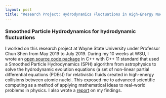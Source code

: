 ```yaml
---
layout: post
title: "Research Project: Hydrodynamics Fluctuations in High-Energy Nuclear Collisions"
---
```


### Smoothed Particle Hydrodynamics for hydrodynamic fluctuations

I worked on this research project at Wayne State University under Professor Chun Shen from May 2019 to July 2019. During my 10 weeks at WSU, I wrote an [open source code package](https://bitbucket.org/wayne_state_nuclear_theory/sph_solver/src/master/) in C++ with C++ 11 standard that used a Smoothed Particle Hydrodynamics (SPH) algorithm from astrophysics to solve the hydrodynamic evolution equations (a set of non-linear partial differential equations (PDEs)) for relativistic fluids created in high-energy collisions between atomic nuclei. This exposed me to advanced scientific computing as a method of applying mathematical ideas to real-world problems in physics. I also wrote a [report](/research/SPH_Report.pdf) on my findings.
